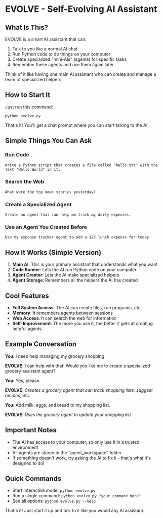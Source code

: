 # EVOLVE - Self-Evolving AI Assistant

## What Is This?

EVOLVE is a smart AI assistant that can:
1. Talk to you like a normal AI chat
2. Run Python code to do things on your computer
3. Create specialized "mini-AIs" (agents) for specific tasks
4. Remember these agents and use them again later

Think of it like having one main AI assistant who can create and manage a team of specialized helpers.

## How to Start It

Just run this command:
```
python evolve.py
```

That's it! You'll get a chat prompt where you can start talking to the AI.

## Simple Things You Can Ask

### Run Code
```
Write a Python script that creates a file called "hello.txt" with the text "Hello World" in it.
```

### Search the Web
```
What were the top news stories yesterday?
```

### Create a Specialized Agent
```
Create an agent that can help me track my daily expenses.
```

### Use an Agent You Created Before
```
Use my expense tracker agent to add a $25 lunch expense for today.
```

## How It Works (Simple Version)

1. **Main AI**: This is your primary assistant that understands what you want
2. **Code Runner**: Lets the AI run Python code on your computer
3. **Agent Creator**: Lets the AI make specialized helpers
4. **Agent Storage**: Remembers all the helpers the AI has created

## Cool Features

- **Full System Access**: The AI can create files, run programs, etc.
- **Memory**: It remembers agents between sessions
- **Web Access**: It can search the web for information
- **Self-Improvement**: The more you use it, the better it gets at creating helpful agents

## Example Conversation

**You**: I need help managing my grocery shopping.

**EVOLVE**: I can help with that! Would you like me to create a specialized grocery assistant agent?

**You**: Yes, please.

**EVOLVE**: *Creates a grocery agent that can track shopping lists, suggest recipes, etc.*

**You**: Add milk, eggs, and bread to my shopping list.

**EVOLVE**: *Uses the grocery agent to update your shopping list*

## Important Notes

- The AI has access to your computer, so only use it in a trusted environment
- All agents are stored in the "agent_workspace" folder
- If something doesn't work, try asking the AI to fix it - that's what it's designed to do!

## Quick Commands

- Start interactive mode: `python evolve.py`
- Run a single command: `python evolve.py "your command here"`
- See all options: `python evolve.py --help`

That's it! Just start it up and talk to it like you would any AI assistant.